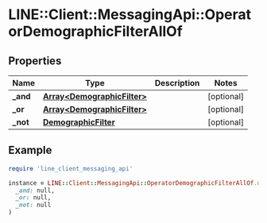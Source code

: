 # LINE::Client::MessagingApi::OperatorDemographicFilterAllOf

## Properties

| Name | Type | Description | Notes |
| ---- | ---- | ----------- | ----- |
| **_and** | [**Array&lt;DemographicFilter&gt;**](DemographicFilter.md) |  | [optional] |
| **_or** | [**Array&lt;DemographicFilter&gt;**](DemographicFilter.md) |  | [optional] |
| **_not** | [**DemographicFilter**](DemographicFilter.md) |  | [optional] |

## Example

```ruby
require 'line_client_messaging_api'

instance = LINE::Client::MessagingApi::OperatorDemographicFilterAllOf.new(
  _and: null,
  _or: null,
  _not: null
)
```

